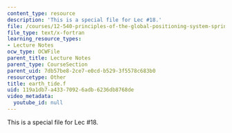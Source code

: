 ```yaml
---
content_type: resource
description: 'This is a special file for Lec #18.'
file: /courses/12-540-principles-of-the-global-positioning-system-spring-2012/119a1db7a43370926adb6236db8768de_earth_tide.f
file_type: text/x-fortran
learning_resource_types:
- Lecture Notes
ocw_type: OCWFile
parent_title: Lecture Notes
parent_type: CourseSection
parent_uid: 7db57be8-2ce7-e0cd-b529-3f5578c683b0
resourcetype: Other
title: earth_tide.f
uid: 119a1db7-a433-7092-6adb-6236db8768de
video_metadata:
  youtube_id: null
---
```

This is a special file for Lec #18.

